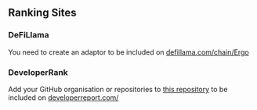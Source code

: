 
## Ranking Sites

### DeFiLlama

You need to create an adaptor to be included on [defillama.com/chain/Ergo](https://defillama.com/chain/Ergo)

### DeveloperRank

Add your GitHub organisation or repositories to [this repository](https://github.com/electric-capital/crypto-ecosystems/blob/master/data/ecosystems/e/ergo.toml) to be included on [developerreport.com/](https://developerreport.com/)


